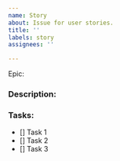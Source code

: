 ```yaml
---
name: Story
about: Issue for user stories.
title: ''
labels: story
assignees: ''

---
```


Epic:

### Description:

### Tasks:

- [] Task 1
- [] Task 2
- [] Task 3
